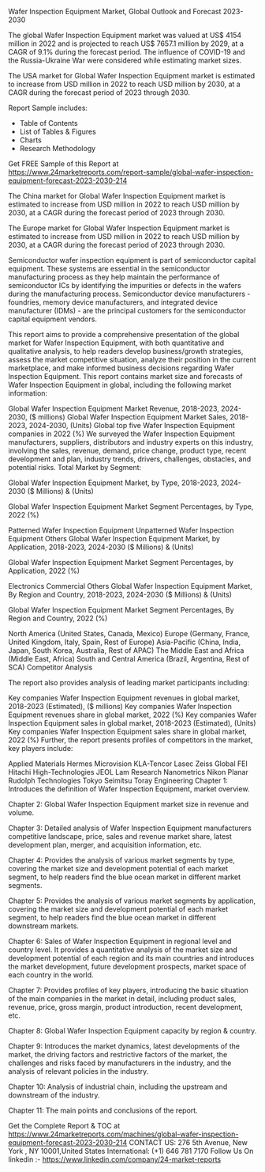 Wafer Inspection Equipment Market, Global Outlook and Forecast 2023-2030

The global Wafer Inspection Equipment market was valued at US$ 4154 million in 2022 and is projected to reach US$ 7657.1 million by 2029, at a CAGR of 9.1% during the forecast period. The influence of COVID-19 and the Russia-Ukraine War were considered while estimating market sizes.

The USA market for Global Wafer Inspection Equipment market is estimated to increase from USD million in 2022 to reach USD million by 2030, at a CAGR during the forecast period of 2023 through 2030.

Report Sample includes:
- Table of Contents
- List of Tables & Figures
- Charts
- Research Methodology

Get FREE Sample of this Report at https://www.24marketreports.com/report-sample/global-wafer-inspection-equipment-forecast-2023-2030-214

The China market for Global Wafer Inspection Equipment market is estimated to increase from USD million in 2022 to reach USD million by 2030, at a CAGR during the forecast period of 2023 through 2030.

The Europe market for Global Wafer Inspection Equipment market is estimated to increase from USD million in 2022 to reach USD million by 2030, at a CAGR during the forecast period of 2023 through 2030.

Semiconductor wafer inspection equipment is part of semiconductor capital equipment. These systems are essential in the semiconductor manufacturing process as they help maintain the performance of semiconductor ICs by identifying the impurities or defects in the wafers during the manufacturing process. Semiconductor device manufacturers - foundries, memory device manufacturers, and integrated device manufacturer (IDMs) - are the principal customers for the semiconductor capital equipment vendors.

This report aims to provide a comprehensive presentation of the global market for Wafer Inspection Equipment, with both quantitative and qualitative analysis, to help readers develop business/growth strategies, assess the market competitive situation, analyze their position in the current marketplace, and make informed business decisions regarding Wafer Inspection Equipment. This report contains market size and forecasts of Wafer Inspection Equipment in global, including the following market information:

Global Wafer Inspection Equipment Market Revenue, 2018-2023, 2024-2030, ($ millions)
Global Wafer Inspection Equipment Market Sales, 2018-2023, 2024-2030, (Units)
Global top five Wafer Inspection Equipment companies in 2022 (%)
We surveyed the Wafer Inspection Equipment manufacturers, suppliers, distributors and industry experts on this industry, involving the sales, revenue, demand, price change, product type, recent development and plan, industry trends, drivers, challenges, obstacles, and potential risks. Total Market by Segment:

Global Wafer Inspection Equipment Market, by Type, 2018-2023, 2024-2030 ($ Millions) & (Units)

Global Wafer Inspection Equipment Market Segment Percentages, by Type, 2022 (%)

Patterned Wafer Inspection Equipment
Unpatterned Wafer Inspection Equipment
Others
Global Wafer Inspection Equipment Market, by Application, 2018-2023, 2024-2030 ($ Millions) & (Units)

Global Wafer Inspection Equipment Market Segment Percentages, by Application, 2022 (%)

Electronics
Commercial
Others
Global Wafer Inspection Equipment Market, By Region and Country, 2018-2023, 2024-2030 ($ Millions) & (Units)

Global Wafer Inspection Equipment Market Segment Percentages, By Region and Country, 2022 (%)

North America (United States, Canada, Mexico)
Europe (Germany, France, United Kingdom, Italy, Spain, Rest of Europe)
Asia-Pacific (China, India, Japan, South Korea, Australia, Rest of APAC)
The Middle East and Africa (Middle East, Africa)
South and Central America (Brazil, Argentina, Rest of SCA)
Competitor Analysis

The report also provides analysis of leading market participants including:

Key companies Wafer Inspection Equipment revenues in global market, 2018-2023 (Estimated), ($ millions)
Key companies Wafer Inspection Equipment revenues share in global market, 2022 (%)
Key companies Wafer Inspection Equipment sales in global market, 2018-2023 (Estimated), (Units)
Key companies Wafer Inspection Equipment sales share in global market, 2022 (%)
Further, the report presents profiles of competitors in the market, key players include:

Applied Materials
Hermes Microvision
KLA-Tencor
Lasec
Zeiss Global
FEI
Hitachi High-Technologies
JEOL
Lam Research
Nanometrics
Nikon
Planar
Rudolph Technologies
Tokyo Seimitsu
Toray Engineering
Chapter 1: Introduces the definition of Wafer Inspection Equipment, market overview.

Chapter 2: Global Wafer Inspection Equipment market size in revenue and volume.

Chapter 3: Detailed analysis of Wafer Inspection Equipment manufacturers competitive landscape, price, sales and revenue market share, latest development plan, merger, and acquisition information, etc.

Chapter 4: Provides the analysis of various market segments by type, covering the market size and development potential of each market segment, to help readers find the blue ocean market in different market segments.

Chapter 5: Provides the analysis of various market segments by application, covering the market size and development potential of each market segment, to help readers find the blue ocean market in different downstream markets.

Chapter 6: Sales of Wafer Inspection Equipment in regional level and country level. It provides a quantitative analysis of the market size and development potential of each region and its main countries and introduces the market development, future development prospects, market space of each country in the world.

Chapter 7: Provides profiles of key players, introducing the basic situation of the main companies in the market in detail, including product sales, revenue, price, gross margin, product introduction, recent development, etc.

Chapter 8: Global Wafer Inspection Equipment capacity by region & country.

Chapter 9: Introduces the market dynamics, latest developments of the market, the driving factors and restrictive factors of the market, the challenges and risks faced by manufacturers in the industry, and the analysis of relevant policies in the industry.

Chapter 10: Analysis of industrial chain, including the upstream and downstream of the industry.

Chapter 11: The main points and conclusions of the report.

Get the Complete Report & TOC at https://www.24marketreports.com/machines/global-wafer-inspection-equipment-forecast-2023-2030-214
CONTACT US:
276 5th Avenue, New York , NY 10001,United States
International: (+1) 646 781 7170
Follow Us On linkedin :- https://www.linkedin.com/company/24-market-reports
